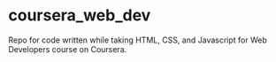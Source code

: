 # coursera_web_dev
Repo for code written while taking HTML, CSS, and Javascript for Web Developers course on Coursera.

